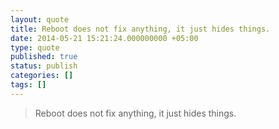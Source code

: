 ```yaml
---
layout: quote
title: Reboot does not fix anything, it just hides things.
date: 2014-05-21 15:21:24.000000000 +05:00
type: quote
published: true
status: publish
categories: []
tags: []
---
```


> Reboot does not fix anything, it just hides things.
